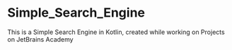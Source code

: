 # Simple_Search_Engine
This is a Simple Search Engine in Kotlin, created while working on Projects on JetBrains Academy

